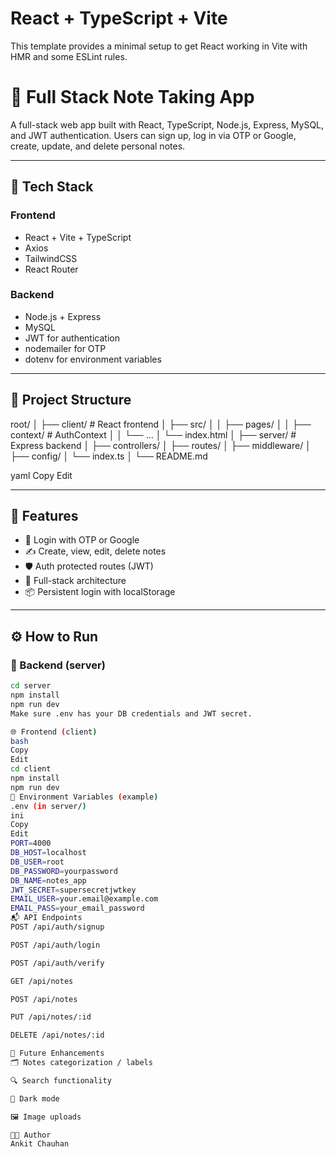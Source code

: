 # React + TypeScript + Vite

This template provides a minimal setup to get React working in Vite with HMR and some ESLint rules.
# 📝 Full Stack Note Taking App

A full-stack web app built with React, TypeScript, Node.js, Express, MySQL, and JWT authentication. Users can sign up, log in via OTP or Google, create, update, and delete personal notes.

---

## 🚀 Tech Stack

### Frontend
- React + Vite + TypeScript
- Axios
- TailwindCSS
- React Router

### Backend
- Node.js + Express
- MySQL
- JWT for authentication
- nodemailer for OTP
- dotenv for environment variables

---

## 📁 Project Structure

root/
│
├── client/ # React frontend
│ ├── src/
│ │ ├── pages/
│ │ ├── context/ # AuthContext
│ │ └── ...
│ └── index.html
│
├── server/ # Express backend
│ ├── controllers/
│ ├── routes/
│ ├── middleware/
│ ├── config/
│ └── index.ts
│
└── README.md

yaml
Copy
Edit

---

## 🧪 Features

- 🔐 Login with OTP or Google
- ✍️ Create, view, edit, delete notes
- 🛡 Auth protected routes (JWT)
- 📂 Full-stack architecture
- 📦 Persistent login with localStorage

---

## ⚙️ How to Run

### 🔧 Backend (server)

```bash
cd server
npm install
npm run dev
Make sure .env has your DB credentials and JWT secret.

🌐 Frontend (client)
bash
Copy
Edit
cd client
npm install
npm run dev
🔑 Environment Variables (example)
.env (in server/)
ini
Copy
Edit
PORT=4000
DB_HOST=localhost
DB_USER=root
DB_PASSWORD=yourpassword
DB_NAME=notes_app
JWT_SECRET=supersecretjwtkey
EMAIL_USER=your.email@example.com
EMAIL_PASS=your_email_password
📬 API Endpoints
POST /api/auth/signup

POST /api/auth/login

POST /api/auth/verify

GET /api/notes

POST /api/notes

PUT /api/notes/:id

DELETE /api/notes/:id

🧠 Future Enhancements
🗂 Notes categorization / labels

🔍 Search functionality

🌙 Dark mode

🖼 Image uploads

👨‍💻 Author
Ankit Chauhan
